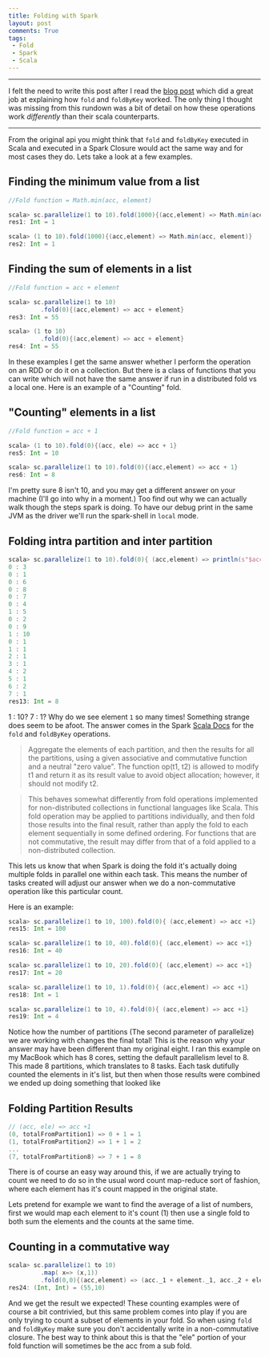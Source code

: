 ```yaml
---
title: Folding with Spark
layout: post
comments: True
tags:
 - Fold
 - Spark
 - Scala
---
```


---
I felt the need to write this post after I read the [blog post](http://blog.madhukaraphatak.com/spark-rdd-fold/)
which did a great job at explaining how `fold` and `foldByKey` worked. The only thing I thought 
was missing from this rundown was a bit of detail on how these operations work *differently* than 
their scala counterparts.

---

From the original api you might think that `fold` and `foldByKey` executed in Scala and
executed in a Spark Closure would act the same way and for most cases they do. Lets take a look
at a few examples.

## Finding the minimum value from a list

```scala
//Fold function = Math.min(acc, element)

scala> sc.parallelize(1 to 10).fold(1000){(acc,element) => Math.min(acc, element)}
res1: Int = 1

scala> (1 to 10).fold(1000){(acc,element) => Math.min(acc, element)}
res2: Int = 1
```
    
## Finding the sum of elements in a list

```scala
//Fold function = acc + element

scala> sc.parallelize(1 to 10)
         .fold(0){(acc,element) => acc + element}
res3: Int = 55

scala> (1 to 10)
         .fold(0){(acc,element) => acc + element}
res4: Int = 55
```

    
In these examples I get the same answer whether I perform the operation on an RDD or do it on
a collection. But there is a class of functions that you can write which will not have the same 
answer if run in a distributed fold vs a local one. Here is an example of a "Counting" fold.

## "Counting" elements in a list 

```scala
//Fold function = acc + 1

scala> (1 to 10).fold(0){(acc, ele) => acc + 1}
res5: Int = 10

scala> sc.parallelize(1 to 10).fold(0){(acc,element) => acc + 1}
res6: Int = 8
```
    
I'm pretty sure 8 isn't 10, and you may get a different answer on your machine (I'll go into why in 
a moment.) Too find out why we can actually walk though the steps spark is doing. To have our debug
print in the same JVM as the driver we'll run the spark-shell in `local` mode. 

## Folding intra partition and inter partition

```scala
scala> sc.parallelize(1 to 10).fold(0){ (acc,element) => println(s"$acc : $element"); acc + 1}
0 : 3
0 : 1
0 : 6
0 : 8
0 : 7
0 : 4
1 : 5
0 : 2
0 : 9
1 : 10
0 : 1
1 : 1
2 : 1
3 : 1
4 : 2
5 : 1
6 : 2
7 : 1
res13: Int = 8
```
    
1 : 10? 7 : 1? Why do we see element `1` so many times! Something strange does seem to be afoot. 
The answer comes in the Spark 
[Scala Docs](http://spark.apache.org/docs/latest/api/scala/index.html#org.apache.spark.rdd.RDD) 
for the `fold` and `foldByKey` operations. 

> Aggregate the elements of each partition, and then the results for all the partitions, 
using a given associative and commutative function and a neutral "zero value". The function 
op(t1, t2) is allowed to modify t1 and return it as its result value to avoid object allocation; 
however, it should not modify t2.

> This behaves somewhat differently from fold operations implemented for non-distributed collections 
in functional languages like Scala. This fold operation may be applied to partitions individually, 
and then fold those results into the final result, rather than apply the fold to each element 
sequentially in some defined ordering. For functions that are not commutative, the result may 
differ from that of a fold applied to a non-distributed collection.

This lets us know that when Spark is doing the fold it's actually doing multiple folds in parallel
one within each task. This means the number of tasks created will adjust our answer when we do a 
non-commutative operation like this particular count.

Here is an example:

```scala
scala> sc.parallelize(1 to 10, 100).fold(0){ (acc,element) => acc +1}
res15: Int = 100

scala> sc.parallelize(1 to 10, 40).fold(0){ (acc,element) => acc +1}
res16: Int = 40

scala> sc.parallelize(1 to 10, 20).fold(0){ (acc,element) => acc +1}
res17: Int = 20

scala> sc.parallelize(1 to 10, 1).fold(0){ (acc,element) => acc +1}
res18: Int = 1

scala> sc.parallelize(1 to 10, 4).fold(0){ (acc,element) => acc +1}
res19: Int = 4
```
    
Notice how the number of partitions (The second parameter of parallelize) we are working with 
changes the final total! This is the reason why your answer may have been different than my original 
eight. I ran this example on my MacBook which has 8 cores, setting the default parallelism level to 8. 
This made 8 partitions, which translates to 8 tasks. Each task dutifully counted the elements in it's list, 
but then when those results were combined we ended up doing something that looked like

## Folding Partition Results

```scala
// (acc, ele) => acc +1
(0, totalFromPartition1) => 0 + 1 = 1
(1, totalFromPartition2) => 1 + 1 = 2
...
(7, totalFromPartition8) => 7 + 1 = 8
```
    
There is of course an easy way around this, if we are actually trying to count we need to do so in
the usual word count map-reduce sort of fashion, where each element has it's count mapped in the original
state.

Lets pretend for example we want to find the average of a list of numbers, first we would map each
element to it's count (1) then use a single fold to both sum the elements and the counts at the
same time.

## Counting in a commutative way

```scala
scala> sc.parallelize(1 to 10)
         .map( x=> (x,1))
         .fold(0,0){(acc,element) => (acc._1 + element._1, acc._2 + element._2)}
res24: (Int, Int) = (55,10)
```
    
And we get the result we expected! These counting examples were of course a bit contrivied, but this
same problem comes into play if you are only trying to count a subset of elements in your fold. So 
when using `fold` and `foldByKey` make sure you don't accidentally write in a non-commutative closure. 
The best way to think about this is that the "ele" portion of your fold function will sometimes 
be the acc from a sub fold.


